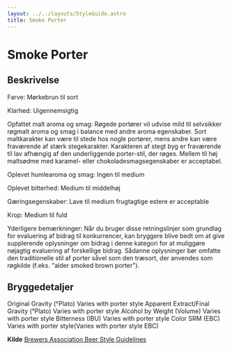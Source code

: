 ```yaml
---
layout: ../../layouts/StyleGuide.astro
title: Smoke Porter
---
```

# Smoke Porter

## Beskrivelse
Farve: Mørkebrun til sort

Klarhed: Uigennemsigtig

Opfattet malt aroma og smag: Røgede portører vil udvise mild til selvsikker røgmalt aroma og smag i balance med andre aroma egenskaber. Sort maltkarakter kan være til stede hos nogle portører, mens andre kan være fraværende af stærk stegekarakter. Karakteren af ​​stegt byg er fraværende til lav afhængig af den underliggende porter-stil, der røges. Mellem til høj maltsødme med karamel- eller chokoladesmagsegenskaber er acceptabel.

Oplevet humlearoma og smag: Ingen til medium

Oplevet bitterhed: Medium til middelhøj

Gæringsegenskaber: Lave til medium frugtagtige estere er acceptable

Krop: Medium til fuld 

Yderligere bemærkninger: Når du bruger disse retningslinjer som grundlag for evaluering af bidrag til konkurrencer, kan bryggere blive bedt om at give supplerende oplysninger om bidrag i denne kategori for at muliggøre nøjagtig evaluering af forskellige bidrag. Sådanne oplysninger bør omfatte den traditionelle stil af porter såvel som den træsort, der anvendes som røgkilde (f.eks. &#34;alder smoked brown porter&#34;).




## Bryggedetaljer
Original Gravity (°Plato) Varies with porter style 
Apparent Extract/Final Gravity (°Plato) Varies with porter style 
Alcohol by Weight (Volume) Varies with porter style 
Bitterness (IBU) Varies with porter style
Color SRM (EBC) Varies with porter style(Varies with porter style EBC)					



**Kilde**
[Brewers Association Beer Style Guidelines](https://www.brewersassociation.org/)
